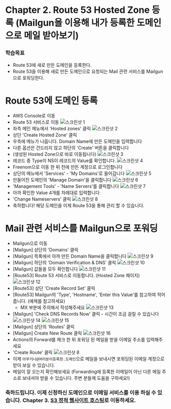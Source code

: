 # Chapter 2. Route 53 Hosted Zone 등록 (Mailgun을 이용해 내가 등록한 도메인으로 메일 받아보기)
### 학습목표
- Route 53에 새로 만든 도메인을 등록한다.
- Route 53을 이용해 새로 만든 도메인으로 요청되는 Mail 관련 서비스를 Mailgun으로 포워딩한다.

# Route 53에 도메인 등록
- AWS Console로 이동
- Route 53 서비스로 이동
![스크린샷 1](./images/screenshot-2018-02-18-pm-9.11.36.png)
- 좌측 메인 메뉴에서 'Hosted zones' 클릭
![스크린샷 2](./images/screenshot-2018-02-18-pm-9.12.20.png)
- 상단 'Create Hosted Zone' 클릭
- 우측에 메뉴가 나옵니다. Domain Name에 만든 도메인을 입력합니다
- 다른 옵션은 건드리지 않고 하단의 'Create' 버튼을 클릭합니다
- (생성된 Hosted Zone으로 바로 이동됩니다)
![스크린샷 3](./images/screenshot-2018-02-18-pm-9.12.54.png)
- 레코드 중 Type이 NS이 레코드의 Value를 확인합니다.
![스크린샷 4](./images/screenshot-2018-02-18-pm-9.14.57.png)
- Freenom으로 이동 한 뒤 전에 만든 계정으로 로그인합니다
- 상단의 메뉴에서 'Services' - 'My Domains'로 들어갑니다
![스크린샷 5](./images/screenshot-2018-02-18-pm-9.15.33.png)
- 만들어진 도메인의 'Manage Domain'을 클릭합니다
![스크린샷 6](./images/screenshot-2018-02-18-pm-9.15.40.png)
- 'Management Tools' - 'Name Servers'를 클릭합니다
![스크린샷 7](./images/screenshot-2018-02-18-pm-9.15.52.png)
- 아까 확인한 Value 4개를 차례대로 입력합니다
- 'Change Nameservers' 클릭
![스크린샷 8](./images/screenshot-2018-02-18-pm-9.16.00.png)
- 축하합니다! 해당 도메인을 이제 Route 53을 통해 관리 할 수 있습니다.

# Mail 관련 서비스를 Mailgun으로 포워딩
- Mailgun으로 이동
- [Mailgun] 상단의 'Domains' 클릭
- [Mailgun] 목록에서 아까 만든 Domain Name을 클릭합니다
![스크린샷 9](./images/screenshot-2018-02-19-AM-1.46.07.png)
- [Mailgun] 하단의 'Domain Verification & DNS' 클릭
![스크린샷 10](./images/screenshot-2018-02-19-AM-1.46.18.png)
- [Mailgun] 값들을 모두 확인합니다
![스크린샷 11](./images/screenshot-2018-02-19-AM-1.46.25.png)
- [Route53] Route 53 서비스로 이동합니다. (Hosted Zone 페이지)
![스크린샷 12](./images/screenshot-2018-02-19-AM-1.47.56.png)
- [Route53] 상단 'Create Record Set' 클릭
- [Route53] Mailgun의 'Type', 'Hostname', 'Enter this Value'를 참고하여 적어줍니다. (예제를 참고하세요)
	- MX 부분에 주의해서 작성해주세요
![스크린샷 13](./images/screenshot-2018-02-19-AM-1.51.11.png)
- [Mailgun] 'Check DNS Records Now' 클릭 - 시간이 조금 걸릴 수 있습니다
![스크린샷 14](./images/screenshot-2018-02-19-AM-1.51.47.png)
![스크린샷 15](./images/screenshot-2018-02-19-AM-1.53.48.png)
- [Mailgun] 상단의 'Routes' 클릭
- [Mailgun] Create New Route 클릭
![스크린샷 16](./images/screenshot-2018-02-19-AM-1.54.16.png)
- Actions의 Forward를 체크 한 뒤 포워딩 된 메일을 받을 이메일 주소를 입력해주세요
- 'Create Route' 클릭
![스크린샷 8](./images/screenshot-2018-02-19-AM-1.54.44.png)
- 이제 `아무거나@여러분이등록한.도메인`으로 메일을 보내시면 포워딩된 이메일 계정으로 받아 보실 수 있습니다.
- 메일이 잘 오는지 확인해보세요 (Forwarding에 등록한 이메일이 아닌 다른 메일 주소로 보내셔야 받을 수 있습니다. 주변 분들께 도움을 구하세요!)

### 축하드립니다. 이제 신청하신 도메인으로 이메일 서비스를 이용 하실 수 있습니다. Chapter 3. [S3 정적 웹사이트 호스팅](../3_s3/)로 이동하세요.